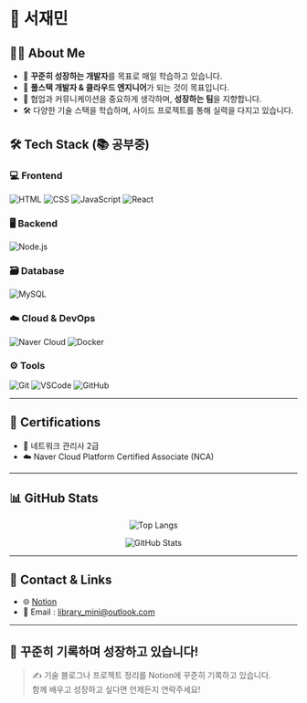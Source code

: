 # 👋 **서재민**


## 🙋‍♂️ About Me

- 🌱 **꾸준히 성장하는 개발자**를 목표로 매일 학습하고 있습니다.
- 🔭 **풀스택 개발자 & 클라우드 엔지니어**가 되는 것이 목표입니다.
- 💬 협업과 커뮤니케이션을 중요하게 생각하며, **성장하는 팀**을 지향합니다.
- 🛠️ 다양한 기술 스택을 학습하며, 사이드 프로젝트를 통해 실력을 다지고 있습니다.


## 🛠️ Tech Stack (📚 공부중)

### 💻 Frontend
![HTML](https://img.shields.io/badge/HTML5-E34F26?style=flat&logo=html5&logoColor=white)
![CSS](https://img.shields.io/badge/CSS3-1572B6?style=flat&logo=css3&logoColor=white)
![JavaScript](https://img.shields.io/badge/JavaScript-F7DF1E?style=flat&logo=javascript&logoColor=black)
![React](https://img.shields.io/badge/React-61DAFB?style=flat&logo=react&logoColor=black)

### 🖥 Backend
![Node.js](https://img.shields.io/badge/Node.js-339933?style=flat&logo=node.js&logoColor=white)

### 🗃 Database
![MySQL](https://img.shields.io/badge/MySQL-4479A1?style=flat&logo=mysql&logoColor=white)

### ☁️ Cloud & DevOps
![Naver Cloud](https://img.shields.io/badge/Naver%20Cloud-03C75A?style=flat&logoColor=white)
![Docker](https://img.shields.io/badge/Docker-2496ED?style=flat&logo=docker&logoColor=white)

### ⚙ Tools
![Git](https://img.shields.io/badge/Git-F05032?style=flat&logo=git&logoColor=white)
![VSCode](https://img.shields.io/badge/VSCode-007ACC?style=flat&logo=visual-studio-code&logoColor=white)
![GitHub](https://img.shields.io/badge/GitHub-181717?style=flat&logo=github&logoColor=white)

---

## 📜 Certifications

- 🧩 네트워크 관리사 2급  
- ☁️ Naver Cloud Platform Certified Associate (NCA)

---

## 📊 GitHub Stats

<div align="center">
  
![Top Langs](https://github-readme-stats.vercel.app/api/top-langs/?username=library-min&layout=compact&theme=radical)
  
![GitHub Stats](https://github-readme-stats.vercel.app/api?username=library-min&show_icons=true&theme=radical)

</div>

---

## 🔗 Contact & Links

- 🌐 [Notion](https://www.notion.so/Library_Min-s-Library-1d4ebef145e3808cb050f5a72dbafbe1)
- 📧 Email : [library_mini@outlook.com](mailto:library_mini@outlook.com)

---

## 🌱 꾸준히 기록하며 성장하고 있습니다!

> ✍ 기술 블로그나 프로젝트 정리를 Notion에 꾸준히 기록하고 있습니다. <br>
> 함께 배우고 성장하고 싶다면 언제든지 연락주세요!
